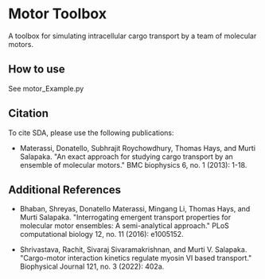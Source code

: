 # Motor Toolbox
A toolbox for simulating intracellular cargo transport by a team of molecular motors.

## How to use
See motor_Example.py

## Citation 
To cite SDA, please use the following publications:

- Materassi, Donatello, Subhrajit Roychowdhury, Thomas Hays, and Murti Salapaka. "An exact approach for studying cargo transport by an ensemble of molecular motors." BMC biophysics 6, no. 1 (2013): 1-18.


## Additional References

- Bhaban, Shreyas, Donatello Materassi, Mingang Li, Thomas Hays, and Murti Salapaka. "Interrogating emergent transport properties for molecular motor ensembles: A semi-analytical approach." PLoS computational biology 12, no. 11 (2016): e1005152.

- Shrivastava, Rachit, Sivaraj Sivaramakrishnan, and Murti V. Salapaka. "Cargo-motor interaction kinetics regulate myosin VI based transport." Biophysical Journal 121, no. 3 (2022): 402a.
